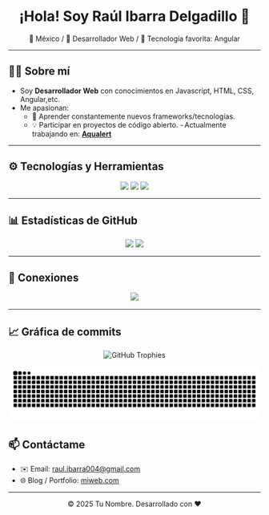 <!-- Banner o GIF de bienvenida 
<p align="center">
  <img src="TU_BANNER_URL" alt="Banner" width="100%"/>
</p>
-->

# <h1 align="center">¡Hola! Soy **Raúl Ibarra Delgadillo** 👋</h1>
<p align="center">🏡 México / 🎯 Desarrollador Web / 💼 Tecnología favorita: Angular</p>

---

## 🧑‍💻 Sobre mí
- Soy **Desarrollador Web** con conocimientos en Javascript, HTML, CSS, Angular,etc.
- Me apasionan:
  - 🌱 Aprender constantemente nuevos frameworks/tecnologías.
  - 💡 Participar en proyectos de código abierto.
- Actualmente trabajando en: **[Aqualert](https://github.com/ElReimonGrip/aqualert-front)**

---

## ⚙️ Tecnologías y Herramientas
<p align="center">
  <img src="https://img.shields.io/badge/-JavaScript-F7DF1E?logo=javascript&logoColor=white" />
  <img src="https://img.shields.io/badge/-TypeScript-3178C6?logo=typescript&logoColor=white" />
  <img src="https://img.shields.io/badge/-Angular-DD0031?logo=angular&logoColor=white" />
  <!-- Agrega más badges según tus skills -->
</p>

---

## 📊 Estadísticas de GitHub
<p align="center">
  <img src="https://github-readme-stats.vercel.app/api?username=Clefox9820&show_icons=true&theme=dark" />
  <img src="https://github-readme-stats.vercel.app/api/top-langs?username=Clefox9820&layout=compact&theme=dark" />
</p>

---

## 🔗 Conexiones
<p align="center">
  <a href="https://www.linkedin.com/in/raul-ibarra-3a1803306/" target="_blank"><img src="https://img.shields.io/badge/-LinkedIn-0A66C2?logo=linkedin&logoColor=white" /></a>
  
  <!--<a href="https://twitter.com/TuUsuario" target="_blank"><img src="https://img.shields.io/badge/-Twitter-1DA1F2?logo=twitter&logoColor=white" /></a> 
  Otros enlaces como blog, dev.to, medium… -->
</p>

---

## 📈 Gráfica de commits
<p align="center">
  <img src="https://github-profile-trophy.vercel.app/?username=Clefox9820&theme=dark" alt="GitHub Trophies" />
</p>

<picture>
  <source media="(prefers-color-scheme: dark)"
          srcset="https://raw.githubusercontent.com/Clefox9820/Clefox9820/output/github-snake-dark.svg" />
  <source media="(prefers-color-scheme: light)"
          srcset="https://raw.githubusercontent.com/Clefox9820/Clefox9820/output/github-snake.svg" />
  <img alt="github contribution snake"
       src="https://raw.githubusercontent.com/Clefox9820/Clefox9820/output/github-snake.svg" />
</picture>



## 📫 Contáctame
- ✉️ Email: [raul.ibarra004@gmail.com](mailto:raul.ibarra004@gmail.com)
- 🌐 Blog / Portfolio: [miweb.com](https://miweb.com)

---

<p align="center">© 2025 Tu Nombre. Desarrollado con ❤️</p>
